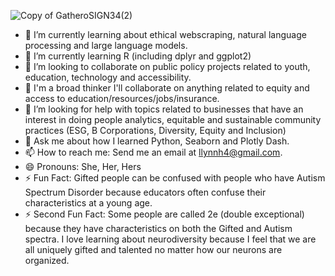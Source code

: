 

![Copy of GatheroSIGN34(2)](https://github.com/Gatheroxign34/U.S.-College-Debt-/assets/94628744/84f9f1e3-aca5-47a2-b5fc-85292c1a885b)


- 🔭 I’m currently learning about ethical webscraping, natural language processing and large language models.
- 🌱 I’m currently learning R (including dplyr and ggplot2)
- 👯 I’m looking to collaborate on public policy projects related to youth, education, technology and accessibility.
- 👯 I'm a broad thinker I'll collaborate on anything related to equity and access to education/resources/jobs/insurance.
- 🤔 I’m looking for help with topics related to businesses that have an interest in doing people analytics, equitable and sustainable community practices (ESG, B Corporations, Diversity, Equity and Inclusion)  
- 💬 Ask me about how I learned Python, Seaborn and Plotly Dash.  
- 📫 How to reach me: Send me an email at llynnh4@gmail.com. 
- 😄 Pronouns: She, Her, Hers
- ⚡ Fun Fact: Gifted people can be confused with people who have Autism Spectrum Disorder because educators often confuse their characteristics at a young age.
- ⚡ Second Fun Fact: Some people are called 2e (double exceptional) because they have characteristics on both the Gifted and Autism spectra. I love learning about neurodiversity because I feel that we are all uniquely gifted and talented no matter how our neurons are organized.  

